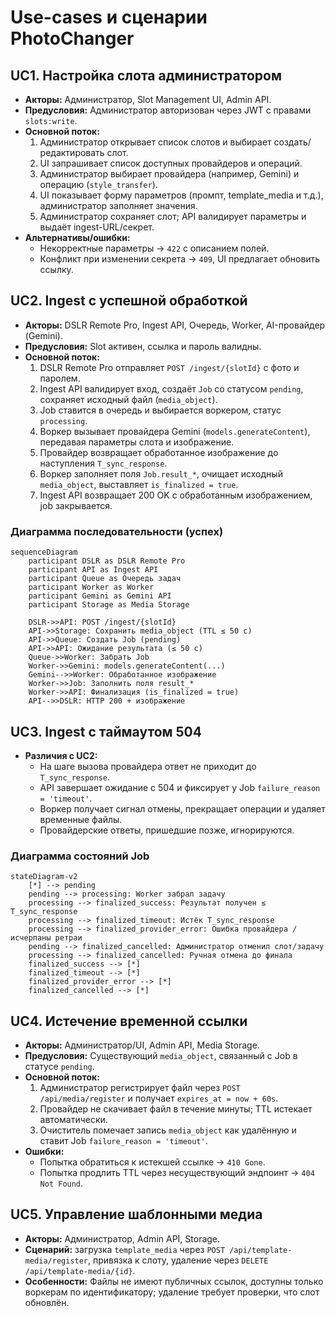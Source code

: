 # Use-cases и сценарии PhotoChanger

## UC1. Настройка слота администратором
- **Акторы:** Администратор, Slot Management UI, Admin API.
- **Предусловия:** Администратор авторизован через JWT с правами `slots:write`.
- **Основной поток:**
  1. Администратор открывает список слотов и выбирает создать/редактировать слот.
  2. UI запрашивает список доступных провайдеров и операций.
  3. Администратор выбирает провайдера (например, Gemini) и операцию (`style_transfer`).
  4. UI показывает форму параметров (промпт, template_media и т.д.), администратор заполняет значения.
  5. Администратор сохраняет слот; API валидирует параметры и выдаёт ingest-URL/секрет.
- **Альтернативы/ошибки:**
  - Некорректные параметры → `422` с описанием полей.
  - Конфликт при изменении секрета → `409`, UI предлагает обновить ссылку.

## UC2. Ingest с успешной обработкой
- **Акторы:** DSLR Remote Pro, Ingest API, Очередь, Worker, AI-провайдер (Gemini).
- **Предусловия:** Slot активен, ссылка и пароль валидны.
- **Основной поток:**
  1. DSLR Remote Pro отправляет `POST /ingest/{slotId}` с фото и паролем.
  2. Ingest API валидирует вход, создаёт `Job` со статусом `pending`, сохраняет исходный файл (`media_object`).
  3. Job ставится в очередь и выбирается воркером, статус `processing`.
  4. Воркер вызывает провайдера Gemini (`models.generateContent`), передавая параметры слота и изображение.
  5. Провайдер возвращает обработанное изображение до наступления `T_sync_response`.
  6. Воркер заполняет поля `Job.result_*`, очищает исходный `media_object`, выставляет `is_finalized = true`.
  7. Ingest API возвращает 200 OK с обработанным изображением, job закрывается.

### Диаграмма последовательности (успех)
```mermaid
sequenceDiagram
    participant DSLR as DSLR Remote Pro
    participant API as Ingest API
    participant Queue as Очередь задач
    participant Worker as Worker
    participant Gemini as Gemini API
    participant Storage as Media Storage

    DSLR->>API: POST /ingest/{slotId}
    API->>Storage: Сохранить media_object (TTL ≤ 50 c)
    API->>Queue: Создать Job (pending)
    API->>API: Ожидание результата (≤ 50 c)
    Queue->>Worker: Забрать Job
    Worker->>Gemini: models.generateContent(...)
    Gemini-->>Worker: Обработанное изображение
    Worker->>Job: Заполнить поля result_*
    Worker->>API: Финализация (is_finalized = true)
    API-->>DSLR: HTTP 200 + изображение
```

## UC3. Ingest с таймаутом 504
- **Различия с UC2:**
  - На шаге вызова провайдера ответ не приходит до `T_sync_response`.
  - API завершает ожидание с 504 и фиксирует у Job `failure_reason = 'timeout'`.
  - Воркер получает сигнал отмены, прекращает операции и удаляет временные файлы.
  - Провайдерские ответы, пришедшие позже, игнорируются.

### Диаграмма состояний Job
```mermaid
stateDiagram-v2
    [*] --> pending
    pending --> processing: Worker забрал задачу
    processing --> finalized_success: Результат получен ≤ T_sync_response
    processing --> finalized_timeout: Истёк T_sync_response
    processing --> finalized_provider_error: Ошибка провайдера / исчерпаны ретраи
    pending --> finalized_cancelled: Администратор отменил слот/задачу
    processing --> finalized_cancelled: Ручная отмена до финала
    finalized_success --> [*]
    finalized_timeout --> [*]
    finalized_provider_error --> [*]
    finalized_cancelled --> [*]
```

## UC4. Истечение временной ссылки
- **Акторы:** Администратор/UI, Admin API, Media Storage.
- **Предусловия:** Существующий `media_object`, связанный с Job в статусе `pending`.
- **Основной поток:**
  1. Администратор регистрирует файл через `POST /api/media/register` и получает `expires_at = now + 60s`.
  2. Провайдер не скачивает файл в течение минуты; TTL истекает автоматически.
  3. Очиститель помечает запись `media_object` как удалённую и ставит Job `failure_reason = 'timeout'`.
- **Ошибки:**
  - Попытка обратиться к истекшей ссылке → `410 Gone`.
  - Попытка продлить TTL через несуществующий эндпоинт → `404 Not Found`.

## UC5. Управление шаблонными медиа
- **Акторы:** Администратор, Admin API, Storage.
- **Сценарий:** загрузка `template_media` через `POST /api/template-media/register`, привязка к слоту, удаление через `DELETE /api/template-media/{id}`.
- **Особенности:** Файлы не имеют публичных ссылок, доступны только воркерам по идентификатору; удаление требует проверки, что слот обновлён.
